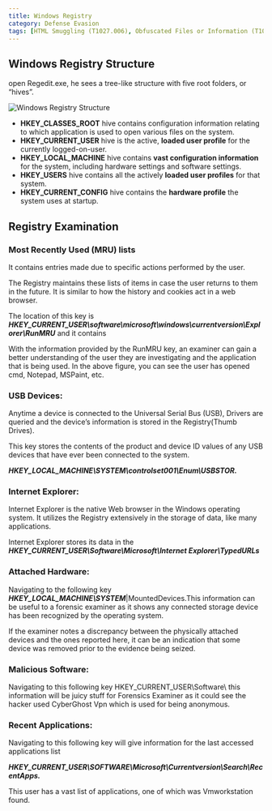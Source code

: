 ```yaml
---
title: Windows Registry
category: Defense Evasion
tags: [HTML Smuggling (T1027.006), Obfuscated Files or Information (T1027), Delivery]
---
```

## Windows Registry Structure
open Regedit.exe, he sees a tree-like structure with five root folders, or “hives”.

![Windows Registry Structure](https://gbhackers.com/wp-content/uploads/2017/06/reg-300x188.jpg)

-   **HKEY_CLASSES_ROOT**  hive contains configuration information relating to which application is used to open various files on the system.
-   **HKEY_CURRENT_USER**  hive is the active,  **loaded user profile**  for the currently logged-on-user.
-   **HKEY_LOCAL_MACHINE**  hive contains  **vast configuration information**  for the system, including hardware settings and software settings.
-   **HKEY_USERS**  hive contains all the actively  **loaded user profiles**  for that system.
-   **HKEY_CURRENT_CONFIG**  hive contains the  **hardware profile** the system uses at startup.


## Registry Examination
### Most Recently Used (MRU) lists
It contains entries made due to specific actions performed by the user.

The Registry maintains these lists of items in case the user returns to them in the future. It is similar to how the history and cookies act in a web browser.

The location of this key is ***HKEY_CURRENT_USER\software\microsoft\windows\currentversion\Explorer\RunMRU*** and it contains


With the information provided by the RunMRU key, an examiner can gain a better understanding of the user they are investigating and the application that is being used. In the above figure, you can see the user has opened cmd, Notepad, MSPaint, etc.

### USB Devices:
Anytime a device is connected to the Universal Serial Bus (USB), Drivers are queried and the device’s information is stored in the Registry(Thumb Drives).

This key stores the contents of the product and device ID values of any USB devices that have ever been connected to the system.

***HKEY_LOCAL_MACHINE\SYSTEM\controlset001\Enum\USBSTOR.***

### Internet Explorer:
Internet Explorer is the native Web browser in the Windows operating system. It utilizes the Registry extensively in the storage of data, like many applications.

Internet Explorer stores its data in the ***HKEY_CURRENT_USER\Software\Microsoft\Internet Explorer\TypedURLs***


### Attached Hardware:
Navigating to the following key ***HKEY_LOCAL_MACHINE\SYSTEM***|MountedDevices.This information can be useful to a forensic examiner as it shows any connected storage device has been recognized by the operating system.

If the examiner notes a discrepancy between the physically attached devices and the ones reported here, it can be an indication that some device was removed prior to the evidence being seized.

### Malicious Software:
Navigating to this following key HKEY_CURRENT_USER\Software\  this information will be juicy stuff for Forensics Examiner as it could see the hacker used CyberGhost Vpn which is used for being anonymous.

### Recent Applications:

Navigating to this following key will give information for the last accessed applications list 

***HKEY_CURRENT_USER\SOFTWARE\Microsoft\Currentversion\Search\RecentApps.***

This user has a vast list of applications, one of which was Vmworkstation found.